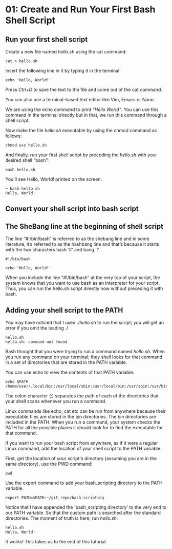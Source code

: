 # 01: Create and Run Your First Bash Shell Script

## Run your first shell script

Create a new file named _hello.sh_ using the cat command:

```terminal
cat > hello.sh
```

Insert the following line in it by typing it in the terminal:

```terminal
echo 'Hello, World!'
```

Press _Ctrl+D_ to save the text to the file and come out of the cat command.

You can also use a terminal-based text editor like Vim, Emacs or Nano.

We are using the echo command to print _"Hello World"_. You can use this command in the terminal directly but in that, we run this command through a shell script.

Now make the file _hello.sh_ executable by using the chmod command as follows:

```terminal
chmod u+x hello.sh
```

And finally, run your first shell script by preceding the _hello.sh_ with your desired shell “bash”:

```terminal
bash hello.sh
```

You'll see Hello, World! printed on the screen.

```terminal
➜ bash hello.sh 
Hello, World!
```

## Convert your shell script into bash script

## The SheBang line at the beginning of shell script

The line “#!/bin/bash” is referred to as the shebang line and in some literature, it’s referred to as the hashbang line and that’s because it starts with the two characters hash ‘#’ and bang ‘!’.

```terminal
#!/bin/bash

echo 'Hello, World!'
```

When you include the line “#!/bin/bash” at the very top of your script, the system knows that you want to use bash as an interpreter for your script. Thus, you can run the hello.sh script directly now without preceding it with bash.

## Adding your shell script to the PATH

You may have noticed that I used _./hello.sh_ to run the script; you will get an error if you omit the leading ./

```terminal
hello.sh
hello.sh: command not found
```

Bash thought that you were trying to run a command named _hello.sh_. When you run any command on your terminal; they shell looks for that command in a set of directories that are stored in the PATH variable.

You can use echo to view the contents of that PATH variable:

```terminal
echo $PATH
/home/user/.local/bin:/usr/local/sbin:/usr/local/bin:/usr/sbin:/usr/bin:/sbin:/bin:/usr/games:/usr/local/games:/snap/bin
```

The colon character (:) separates the path of each of the directories that your shell scans whenever you run a command.

Linux commands like echo, cat etc can be run from anywhere because their executable files are stored in the bin directories. The bin directories are included in the PATH. When you run a command, your system checks the PATH for all the possible places it should look for to find the executable for that command.

If you want to run your bash script from anywhere, as if it were a regular Linux command, add the location of your shell script to the PATH variable.

First, get the location of your script's directory (assuming you are in the same directory), use the PWD command:

```terminal
pwd
```

Use the export command to add your bash_scripting directory to the PATH variable.

```terminal
export PATH=$PATH:~/git_repo/bash_scripting
```

Notice that I have appended the 'bash_scripting directory' to the very end to our PATH variable. So that the custom path is searched after the standard directories.
The moment of truth is here; run _hello.sh_:

```terminal
hello.sh
Hello, World!
```

It works! This takes us to the end of this tutorial.
